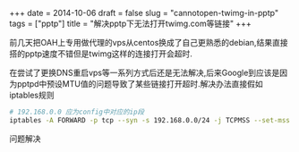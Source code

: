 +++
date = 2014-10-06
draft = false
slug = "cannotopen-twimg-in-pptp"
tags = ["pptp"]
title = "解决pptp下无法打开twimg.com等链接"
+++

前几天把OAH上专用做代理的vps从centos换成了自己更熟悉的debian,结果直接搭的pptp速度不错但是twimg这样的连接打开会超时.

在尝试了更换DNS重启vps等一系列方式后还是无法解决,后来Google到应该是因为pptpd中预设MTU值的问题导致了某些链接打开超时.解决办法直接假如iptables规则
```bash
# 192.168.0.0 应为config中对应的ip段
iptables -A FORWARD -p tcp --syn -s 192.168.0.0/24 -j TCPMSS --set-mss 1356
```
问题解决